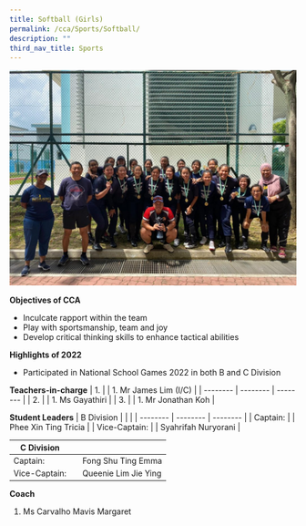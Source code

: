 ```yaml
---
title: Softball (Girls)
permalink: /cca/Sports/Softball/
description: ""
third_nav_title: Sports
---
```

![](/images/Softball_1-1024x768.jpeg)


**Objectives of CCA**

*   Inculcate rapport within the team
*   Play with sportsmanship, team and joy
*   Develop critical thinking skills to enhance tactical abilities

**Highlights of 2022**

*   Participated in National School Games 2022 in both B and C Division

**Teachers-in-charge**
| 1. |  | 1.  Mr James Lim (I/C) |
| -------- | -------- | -------- |
| 2.     |      | 1.  Ms Gayathiri    |
| 3.     |      | 1.  Mr Jonathan Koh     |


**Student Leaders**
| B Division  |  |  |
| -------- | -------- | -------- |
| Captain:    |      | Phee Xin Ting Tricia     |
|  Vice-Captain:  |      | Syahrifah Nuryorani     |

| C Division |  |  |
| -------- | -------- | -------- |
| Captain:     |      | Fong Shu Ting Emma     |
|  Vice-Captain:  |      | Queenie Lim Jie Ying    |



**Coach**
1. Ms Carvalho Mavis Margaret